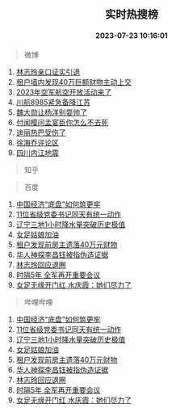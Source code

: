 <div align="center"><h2>实时热搜榜</h2><h4>2023-07-23 10:16:01</h4></div>

> 微博  

1. [林志玲亲口证实引退](https://s.weibo.com/weibo?q=%23%E6%9E%97%E5%BF%97%E7%8E%B2%E4%BA%B2%E5%8F%A3%E8%AF%81%E5%AE%9E%E5%BC%95%E9%80%80%23&t=31&band_rank=1&Refer=top)<br />
2. [租户墙内发现40万巨额财物主动上交](https://s.weibo.com/weibo?q=%23%E7%A7%9F%E6%88%B7%E5%A2%99%E5%86%85%E5%8F%91%E7%8E%B040%E4%B8%87%E5%B7%A8%E9%A2%9D%E8%B4%A2%E7%89%A9%E4%B8%BB%E5%8A%A8%E4%B8%8A%E4%BA%A4%23&t=31&band_rank=2&Refer=top)<br />
3. [2023年空军航空开放活动来了](https://s.weibo.com/weibo?q=%232023%E5%B9%B4%E7%A9%BA%E5%86%9B%E8%88%AA%E7%A9%BA%E5%BC%80%E6%94%BE%E6%B4%BB%E5%8A%A8%E6%9D%A5%E4%BA%86%23&t=31&band_rank=3&Refer=top)<br />
4. [川航8985紧急备降江苏](https://s.weibo.com/weibo?q=%23%E5%B7%9D%E8%88%AA8985%E7%B4%A7%E6%80%A5%E5%A4%87%E9%99%8D%E6%B1%9F%E8%8B%8F%23&t=31&band_rank=4&Refer=top)<br />
5. [魏大勋让杨洋别耍帅了](https://s.weibo.com/weibo?q=%23%E9%AD%8F%E5%A4%A7%E5%8B%8B%E8%AE%A9%E6%9D%A8%E6%B4%8B%E5%88%AB%E8%80%8D%E5%B8%85%E4%BA%86%23&t=31&band_rank=5&Refer=top)<br />
6. [付闻樱问孟宴臣你怎么不去死](https://s.weibo.com/weibo?q=%23%E4%BB%98%E9%97%BB%E6%A8%B1%E9%97%AE%E5%AD%9F%E5%AE%B4%E8%87%A3%E4%BD%A0%E6%80%8E%E4%B9%88%E4%B8%8D%E5%8E%BB%E6%AD%BB%23&t=31&band_rank=6&Refer=top)<br />
7. [迪丽热巴受伤了](https://s.weibo.com/weibo?q=%23%E8%BF%AA%E4%B8%BD%E7%83%AD%E5%B7%B4%E5%8F%97%E4%BC%A4%E4%BA%86%23&t=31&band_rank=7&Refer=top)<br />
8. [徐海乔评论区](https://s.weibo.com/weibo?q=%E5%BE%90%E6%B5%B7%E4%B9%94%E8%AF%84%E8%AE%BA%E5%8C%BA&t=31&band_rank=8&Refer=top)<br />
9. [四川内江地震](https://s.weibo.com/weibo?q=%E5%9B%9B%E5%B7%9D%E5%86%85%E6%B1%9F%E5%9C%B0%E9%9C%87&t=31&band_rank=9&Refer=top)<br />

> 知乎  


> 百度  

1. [中国经济“底盘”如何筑更牢](https://www.baidu.com/s?wd=%E4%B8%AD%E5%9B%BD%E7%BB%8F%E6%B5%8E%E2%80%9C%E5%BA%95%E7%9B%98%E2%80%9D%E5%A6%82%E4%BD%95%E7%AD%91%E6%9B%B4%E7%89%A2&sa=fyb_news&rsv_dl=fyb_news)<br />
2. [11位省级党委书记同天有统一动作](https://www.baidu.com/s?wd=11%E4%BD%8D%E7%9C%81%E7%BA%A7%E5%85%9A%E5%A7%94%E4%B9%A6%E8%AE%B0%E5%90%8C%E5%A4%A9%E6%9C%89%E7%BB%9F%E4%B8%80%E5%8A%A8%E4%BD%9C&sa=fyb_news&rsv_dl=fyb_news)<br />
3. [辽宁三地1小时降水量突破历史极值](https://www.baidu.com/s?wd=%E8%BE%BD%E5%AE%81%E4%B8%89%E5%9C%B01%E5%B0%8F%E6%97%B6%E9%99%8D%E6%B0%B4%E9%87%8F%E7%AA%81%E7%A0%B4%E5%8E%86%E5%8F%B2%E6%9E%81%E5%80%BC&sa=fyb_news&rsv_dl=fyb_news)<br />
4. [女足姑娘加油](https://www.baidu.com/s?wd=%E5%A5%B3%E8%B6%B3%E5%A7%91%E5%A8%98%E5%8A%A0%E6%B2%B9&sa=fyb_news&rsv_dl=fyb_news)<br />
5. [租户发现前房主遗落40万元财物](https://www.baidu.com/s?wd=%E7%A7%9F%E6%88%B7%E5%8F%91%E7%8E%B0%E5%89%8D%E6%88%BF%E4%B8%BB%E9%81%97%E8%90%BD40%E4%B8%87%E5%85%83%E8%B4%A2%E7%89%A9&sa=fyb_news&rsv_dl=fyb_news)<br />
6. [华人神探李昌钰被指伪造证据](https://www.baidu.com/s?wd=%E5%8D%8E%E4%BA%BA%E7%A5%9E%E6%8E%A2%E6%9D%8E%E6%98%8C%E9%92%B0%E8%A2%AB%E6%8C%87%E4%BC%AA%E9%80%A0%E8%AF%81%E6%8D%AE&sa=fyb_news&rsv_dl=fyb_news)<br />
7. [林志玲回应退圈](https://www.baidu.com/s?wd=%E6%9E%97%E5%BF%97%E7%8E%B2%E5%9B%9E%E5%BA%94%E9%80%80%E5%9C%88&sa=fyb_news&rsv_dl=fyb_news)<br />
8. [时隔5年 全军再开重要会议](https://www.baidu.com/s?wd=%E6%97%B6%E9%9A%945%E5%B9%B4+%E5%85%A8%E5%86%9B%E5%86%8D%E5%BC%80%E9%87%8D%E8%A6%81%E4%BC%9A%E8%AE%AE&sa=fyb_news&rsv_dl=fyb_news)<br />
9. [女足无缘开门红 水庆霞：她们尽力了](https://www.baidu.com/s?wd=%E5%A5%B3%E8%B6%B3%E6%97%A0%E7%BC%98%E5%BC%80%E9%97%A8%E7%BA%A2+%E6%B0%B4%E5%BA%86%E9%9C%9E%EF%BC%9A%E5%A5%B9%E4%BB%AC%E5%B0%BD%E5%8A%9B%E4%BA%86&sa=fyb_news&rsv_dl=fyb_news)<br />

> 哔哩哔哩  

1. [中国经济“底盘”如何筑更牢](https://www.baidu.com/s?wd=%E4%B8%AD%E5%9B%BD%E7%BB%8F%E6%B5%8E%E2%80%9C%E5%BA%95%E7%9B%98%E2%80%9D%E5%A6%82%E4%BD%95%E7%AD%91%E6%9B%B4%E7%89%A2&sa=fyb_news&rsv_dl=fyb_news)<br />
2. [11位省级党委书记同天有统一动作](https://www.baidu.com/s?wd=11%E4%BD%8D%E7%9C%81%E7%BA%A7%E5%85%9A%E5%A7%94%E4%B9%A6%E8%AE%B0%E5%90%8C%E5%A4%A9%E6%9C%89%E7%BB%9F%E4%B8%80%E5%8A%A8%E4%BD%9C&sa=fyb_news&rsv_dl=fyb_news)<br />
3. [辽宁三地1小时降水量突破历史极值](https://www.baidu.com/s?wd=%E8%BE%BD%E5%AE%81%E4%B8%89%E5%9C%B01%E5%B0%8F%E6%97%B6%E9%99%8D%E6%B0%B4%E9%87%8F%E7%AA%81%E7%A0%B4%E5%8E%86%E5%8F%B2%E6%9E%81%E5%80%BC&sa=fyb_news&rsv_dl=fyb_news)<br />
4. [女足姑娘加油](https://www.baidu.com/s?wd=%E5%A5%B3%E8%B6%B3%E5%A7%91%E5%A8%98%E5%8A%A0%E6%B2%B9&sa=fyb_news&rsv_dl=fyb_news)<br />
5. [租户发现前房主遗落40万元财物](https://www.baidu.com/s?wd=%E7%A7%9F%E6%88%B7%E5%8F%91%E7%8E%B0%E5%89%8D%E6%88%BF%E4%B8%BB%E9%81%97%E8%90%BD40%E4%B8%87%E5%85%83%E8%B4%A2%E7%89%A9&sa=fyb_news&rsv_dl=fyb_news)<br />
6. [华人神探李昌钰被指伪造证据](https://www.baidu.com/s?wd=%E5%8D%8E%E4%BA%BA%E7%A5%9E%E6%8E%A2%E6%9D%8E%E6%98%8C%E9%92%B0%E8%A2%AB%E6%8C%87%E4%BC%AA%E9%80%A0%E8%AF%81%E6%8D%AE&sa=fyb_news&rsv_dl=fyb_news)<br />
7. [林志玲回应退圈](https://www.baidu.com/s?wd=%E6%9E%97%E5%BF%97%E7%8E%B2%E5%9B%9E%E5%BA%94%E9%80%80%E5%9C%88&sa=fyb_news&rsv_dl=fyb_news)<br />
8. [时隔5年 全军再开重要会议](https://www.baidu.com/s?wd=%E6%97%B6%E9%9A%945%E5%B9%B4+%E5%85%A8%E5%86%9B%E5%86%8D%E5%BC%80%E9%87%8D%E8%A6%81%E4%BC%9A%E8%AE%AE&sa=fyb_news&rsv_dl=fyb_news)<br />
9. [女足无缘开门红 水庆霞：她们尽力了](https://www.baidu.com/s?wd=%E5%A5%B3%E8%B6%B3%E6%97%A0%E7%BC%98%E5%BC%80%E9%97%A8%E7%BA%A2+%E6%B0%B4%E5%BA%86%E9%9C%9E%EF%BC%9A%E5%A5%B9%E4%BB%AC%E5%B0%BD%E5%8A%9B%E4%BA%86&sa=fyb_news&rsv_dl=fyb_news)<br />
